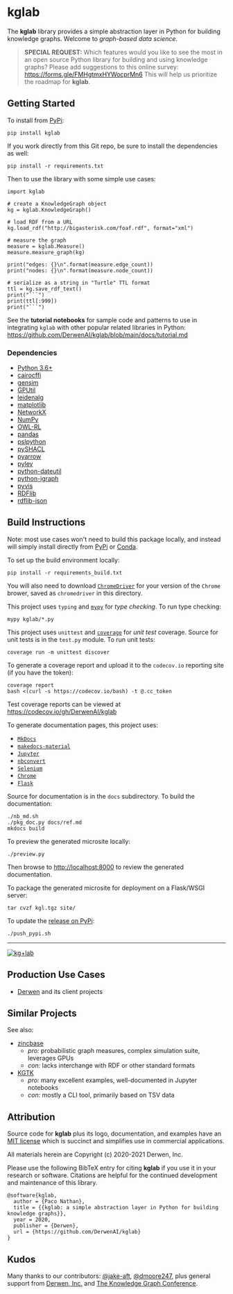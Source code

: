 # kglab

The **kglab** library provides a simple abstraction layer in Python
for building knowledge graphs.
Welcome to *graph-based data science*.

> **SPECIAL REQUEST:**
> Which features would you like to see the most in an open source Python library for building and using knowledge graphs? Please add suggestions to this online survey: https://forms.gle/FMHgtmxHYWocprMn6  This will help us prioritize the roadmap for **kglab**.


## Getting Started

To install from [PyPi](https://pypi.python.org/pypi/kglab):
```
pip install kglab
```

If you work directly from this Git repo, be sure to install the 
dependencies as well:
```
pip install -r requirements.txt
```

Then to use the library with some simple use cases:
```
import kglab

# create a KnowledgeGraph object
kg = kglab.KnowledgeGraph()

# load RDF from a URL
kg.load_rdf("http://bigasterisk.com/foaf.rdf", format="xml")

# measure the graph
measure = kglab.Measure()
measure.measure_graph(kg)

print("edges: {}\n".format(measure.edge_count))
print("nodes: {}\n".format(measure.node_count))

# serialize as a string in "Turtle" TTL format
ttl = kg.save_rdf_text()
print("```")
print(ttl[:999])
print("```")
```

See the **tutorial notebooks** for sample code and patterns to use in
integrating `kglab` with other popular related libraries in Python:
<https://github.com/DerwenAI/kglab/blob/main/docs/tutorial.md>


### Dependencies

- [Python 3.6+](https://www.python.org/downloads/)
- [cairocffi](https://github.com/Kozea/cairocffi)
- [gensim](https://radimrehurek.com/gensim/)
- [GPUtil](https://github.com/anderskm/gputil)
- [leidenalg](https://github.com/vtraag/leidenalg)
- [matplotlib](https://matplotlib.org/)
- [NetworkX](https://networkx.org/)
- [NumPy](https://numpy.org/)
- [OWL-RL](https://github.com/RDFLib/OWL-RL)
- [pandas](https://pandas.pydata.org/)
- [pslpython](https://psl.linqs.org/)
- [pySHACL](https://github.com/RDFLib/pySHACL)
- [pyarrow](https://arrow.apache.org/)
- [pylev](https://github.com/toastdriven/pylev)
- [python-dateutil](https://pypi.org/project/python-dateutil/)
- [python-igraph](https://igraph.org/python/)
- [pyvis](https://pyvis.readthedocs.io/)
- [RDFlib](https://rdflib.readthedocs.io/)
- [rdflib-json](https://github.com/RDFLib/rdflib-jsonld)


## Build Instructions

Note: most use cases won't need to build this package locally, 
and instead will simply install directly from
[PyPi](https://pypi.python.org/pypi/kglab)
or [Conda](https://docs.conda.io/).

To set up the build environment locally:
```
pip install -r requirements_build.txt
```

You will also need to download
[`ChromeDriver`](https://chromedriver.chromium.org/downloads) 
for your version of the `Chrome` brower, saved as `chromedriver` in this directory.

This project uses `typing` and [`mypy`](https://mypy.readthedocs.io/) for *type checking*.
To run type checking:
```
mypy kglab/*.py
```

This project uses `unittest` and [`coverage`](https://coverage.readthedocs.io/) for *unit test* coverage. 
Source for unit tests is in the `test.py` module.
To run unit tests:
```
coverage run -m unittest discover
```

To generate a coverage report and upload it to the `codecov.io`
reporting site (if you have the token):
```
coverage report
bash <(curl -s https://codecov.io/bash) -t @.cc_token
```

Test coverage reports can be viewed at
<https://codecov.io/gh/DerwenAI/kglab>

To generate documentation pages, this project uses:

  * [`MkDocs`](https://www.mkdocs.org/)
  * [`makedocs-material`](https://squidfunk.github.io/mkdocs-material/)
  * [`Jupyter`](https://jupyter.org/install)
  * [`nbconvert`](https://nbconvert.readthedocs.io/)
  * [`Selenium`](https://selenium-python.readthedocs.io/)
  * [`Chrome`](https://www.google.com/chrome/)
  * [`Flask`](https://flask.palletsprojects.com/)

Source for documentation is in the `docs` subdirectory.
To build the documentation:
```
./nb_md.sh
./pkg_doc.py docs/ref.md
mkdocs build
```

To preview the generated microsite locally:
```
./preview.py
```

Then browse to <http://localhost:8000> to review the generated
documentation.

To package the generated microsite for deployment on a
Flask/WSGI server:
```
tar cvzf kgl.tgz site/
```

To update the [release on PyPi](https://pypi.org/project/kglab/):
```
./push_pypi.sh
```


---

[![kg+lab](https://github.com/DerwenAI/kglab/blob/main/docs/illo/kglab.png)](https://github.com/DerwenAI/kglab/blob/main/docs/illo/kglab.png)

## Production Use Cases

  * [Derwen](https://derwen.ai/) and its client projects


## Similar Projects

See also:

  * [zincbase](https://github.com/complexdb/zincbase)
    * *pro:* probabilistic graph measures, complex simulation suite, leverages GPUs
    * *con:* lacks interchange with RDF or other standard formats
  * [KGTK](https://github.com/usc-isi-i2/kgtk)
    * *pro:* many excellent examples, well-documented in Jupyter notebooks
    * *con:* mostly a CLI tool, primarily based on TSV data


## Attribution

Source code for **kglab** plus its logo, documentation, and examples
have an [MIT license](https://spdx.org/licenses/MIT.html) which is
succinct and simplifies use in commercial applications.

All materials herein are Copyright (c) 2020-2021 Derwen, Inc.

Please use the following BibTeX entry for citing **kglab** if you use it in your research or software.
Citations are helpful for the continued development and maintenance of this library.

```
@software{kglab,
  author = {Paco Nathan},
  title = {{kglab: a simple abstraction layer in Python for building knowledge graphs}},
  year = 2020,
  publisher = {Derwen},
  url = {https://github.com/DerwenAI/kglab}
}
```


## Kudos

Many thanks to our contributors:
[@jake-aft](https://github.com/jake-aft),
[@dmoore247](https://github.com/dmoore247),
plus general support from [Derwen, Inc.](https://derwen.ai/)
and [The Knowledge Graph Conference](https://www.knowledgegraph.tech/).

